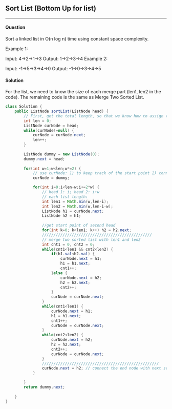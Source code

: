 ## Sort List (Bottom Up for list)
---
#### Question 
Sort a linked list in O(n log n) time using constant space complexity.

Example 1:

Input: 4->2->1->3
Output: 1->2->3->4
Example 2:

Input: -1->5->3->4->0
Output: -1->0->3->4->5

#### Solution
 For the list, we need to know the size of each merge part (len1, len2 in the code). The remaining code is the same as Merge Two Sorted List.
```java
class Solution {
    public ListNode sortList(ListNode head) {
        // First, get the total length, so that we know how to assign the width
        int len = 0;
        ListNode curNode = head;
        while(curNode!=null) {
            curNode = curNode.next;
            len++;
        }
        
        ListNode dummy = new ListNode(0);
        dummy.next = head;
        
        for(int w=1;w<len;w*=2) {
        	// use curNode: 1) to keep track of the start point 2) connect the previous section with next section or NULL
            curNode = dummy; 

            for(int i=0;i<len-w;i+=2*w) {
                // head 1: i; head 2: i+w
                // each list length: 
                int len1 = Math.min(w,len-i);
                int len2 = Math.min(w,len-i-w);
                ListNode h1 = curNode.next;
                ListNode h2 = h1;
                
                //get start point of second head
                for(int k=0; k<len1; k++) h2 = h2.next;     
                ////////////////////////////////////////////////                
                // merge two sorted list with len1 and len2
                int cnt1 = 0, cnt2 = 0;                
                while(cnt1<len1 && cnt2<len2) {
                    if(h1.val<h2.val) {
                        curNode.next = h1;
                        h1 = h1.next;
                        cnt1++;
                    }else {
                        curNode.next = h2;
                        h2 = h2.next;
                        cnt2++;
                    }
                    curNode = curNode.next;
                }
                while(cnt1<len1) {
                    curNode.next = h1;
                    h1 = h1.next;
                    cnt1++;
                    curNode = curNode.next;
                }
                while(cnt2<len2) {
                    curNode.next = h2;
                    h2 = h2.next;
                    cnt2++;
                    curNode = curNode.next;
                }
                ///////////////////////////////////////////////////
                curNode.next = h2; // connect the end node with next section or null
            }

        }
        return dummy.next;
        
    }
}
```
